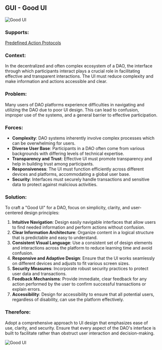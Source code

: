 ## GUI - Good UI

![Good UI](./output/illustrations/good_ui.png)

### Supports:
[Predefined Action Protocols](./predefined_action_protocols.html)

### Context:
In the decentralized and often complex ecosystem of a DAO, the interface through which participants interact plays a crucial role in facilitating effective and transparent interactions. The UI must reduce complexity and make information and actions accessible and clear.

### Problem:
Many users of DAO platforms experience difficulties in navigating and utilizing the DAO due to poor UI design. This can lead to confusion, improper use of the systems, and a general barrier to effective participation.

### Forces:
- **Complexity**: DAO systems inherently involve complex processes which can be overwhelming for users.
- **Diverse User Base**: Participants in a DAO often come from various backgrounds with differing levels of technical expertise.
- **Transparency and Trust**: Effective UI must promote transparency and help in building trust among participants.
- **Responsiveness**: The UI must function efficiently across different devices and platforms, accommodating a global user base.
- **Security**: Interfaces must securely handle transactions and sensitive data to protect against malicious activities.

### Solution:
To craft a "Good UI" for a DAO, focus on simplicity, clarity, and user-centered design principles:
1. **Intuitive Navigation**: Design easily navigable interfaces that allow users to find needed information and perform actions without confusion.
2. **Clear Information Architecture**: Organize content in a logical structure that is predictable and easy to understand.
3. **Consistent Visual Language**: Use a consistent set of design elements and interactions across the platform to reduce learning time and avoid confusion.
4. **Responsive and Adaptive Design**: Ensure that the UI works seamlessly on different devices and adjusts to fit various screen sizes.
5. **Security Measures**: Incorporate robust security practices to protect user data and transactions.
6. **Feedback Mechanisms**: Provide immediate, clear feedback for any action performed by the user to confirm successful transactions or explain errors.
7. **Accessibility**: Design for accessibility to ensure that all potential users, regardless of disability, can use the platform effectively.

### Therefore:
Adopt a comprehensive approach to UI design that emphasizes ease of use, clarity, and security. Ensure that every aspect of the DAO's interface is built to facilitate rather than obstruct user interaction and decision-making.



![Good UI](./output/good_ui_specific_graph.png)
